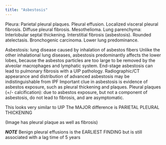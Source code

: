 ```yaml
---
title: "Asbestosis"
---
```

Pleura: Parietal pleural plaques. Pleural effusion. Localized visceral pleural fibrosis. Diffuse pleural fibrosis. Mesothelioma. Lung parenchyma: Interlobular septal thickening. Interstitial fibrosis (asbestosis). Rounded atelectasis. Bronchogenic carcinoma. Lower lung predominance.

Asbestosis: lung disease caused by inhalation of asbestos fibers
Unlike the other inhalational lung diseases, asbestosis predominantly affects the lower lobes, because the asbestos particles are too large to be removed by the alveolar macrophages and lymphatic system.
End-stage asbestosis can lead to pulmonary fibrosis with a UIP pathology.
Radiographic/CT appearance and distribution of advanced asbestosis may be indistinguishable from IPF
Important clue in asbestosis is evidence of asbestos exposure, such as pleural thickening and plaques.
Pleural plaques (+/- calcification): due to asbestos exposure, but not a component of asbestosis, do not lead to fibrosis, and are asymptomatic.

This looks very similar to UIP 
The MAJOR difference is PARIETAL PLEURAL THICKENING

(Image has pleural plaque as well as fibrosis)

*<b>NOTE</b>* Benign pleural effusions is the EARLIEST FINDING but is still associated with a lag time of 5 years

